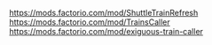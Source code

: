 https://mods.factorio.com/mod/ShuttleTrainRefresh
https://mods.factorio.com/mod/TrainsCaller
https://mods.factorio.com/mod/exiguous-train-caller